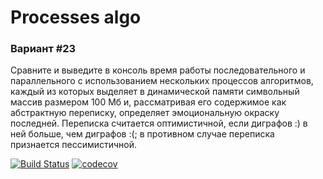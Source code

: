 # Processes algo

### Вариант #23
Сравните и выведите в консоль время работы последовательного и параллельного с использованием 
нескольких процессов алгоритмов, каждый из которых выделяет в динамической памяти символьный массив 
размером 100 Мб и, рассматривая его содержимое как абстрактную переписку, определяет 
эмоциональную окраску последней. Переписка считается оптимистичной, если диграфов :) в ней больше, 
чем диграфов :(; в противном случае переписка признается пессимистичной.

[![Build Status](https://travis-ci.com/Blackblackofficial/Struct-HTML.svg?branch=hw-2)](https://travis-ci.com/Blackblackofficial/Struct-HTML)
[![codecov](https://codecov.io/gh/Blackblackofficial/Struct-HTML/branch/hw-2/graph/badge.svg?token=gy3WneDO92)](https://codecov.io/gh/Blackblackofficial/Struct-HTML)
